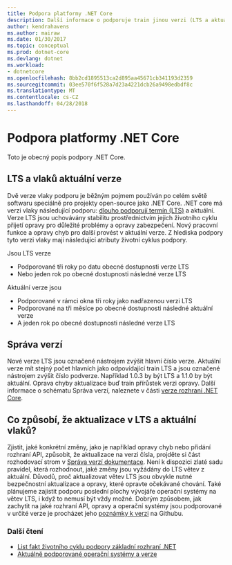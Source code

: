 ```yaml
---
title: Podpora platformy .NET Core
description: Další informace o podporuje train jinou verzi (LTS a aktuální) pro .NET Core
author: kendrahavens
ms.author: mairaw
ms.date: 01/30/2017
ms.topic: conceptual
ms.prod: dotnet-core
ms.devlang: dotnet
ms.workload:
- dotnetcore
ms.openlocfilehash: 8bb2cd1895513ca2d895aa45671cb341193d2359
ms.sourcegitcommit: 03ee570f6f528a7d23a4221dcb26a9498edbdf8c
ms.translationtype: MT
ms.contentlocale: cs-CZ
ms.lasthandoff: 04/28/2018
---
```

# <a name="net-core-support"></a>Podpora platformy .NET Core

Toto je obecný popis podpory .NET Core.

## <a name="lts-and-current-release-trains"></a>LTS a vlaků aktuální verze

Dvě verze vlaky podporu je běžným pojmem používán po celém světě softwaru speciálně pro projekty open-source jako .NET Core. .NET core má verzi vlaky následující podporu: [dlouho podporují termín (LTS)](https://en.wikipedia.org/wiki/Long-term_support) a aktuální. Verze LTS jsou uchovávány stabilitu prostřednictvím jejich životního cyklu přijetí opravy pro důležité problémy a opravy zabezpečení. Nový pracovní funkce a opravy chyb pro další provést v aktuální verze. Z hlediska podpory tyto verzi vlaky mají následující atributy životní cyklus podpory.

Jsou LTS verze
* Podporované tři roky po datu obecné dostupnosti verze LTS
* Nebo jeden rok po obecné dostupnosti následné verze LTS

Aktuální verze jsou
* Podporované v rámci okna tři roky jako nadřazenou verzi LTS
* Podporované na tři měsíce po obecné dostupnosti následné aktuální verze
* A jeden rok po obecné dostupnosti následné verze LTS

## <a name="versioning"></a>Správa verzí
Nové verze LTS jsou označené nástrojem zvýšit hlavní číslo verze. Aktuální verze mít stejný počet hlavních jako odpovídající train LTS a jsou označené nástrojem zvýšit číslo podverze. Například 1.0.3 by být LTS a 1.1.0 by být aktuální. Oprava chyby aktualizace buď train přírůstek verzi opravy. Další informace o schématu Správa verzí, naleznete v části [verze rozhraní .NET Core](index.md).

## <a name="what-causes-updates-in-lts-and-current-trains"></a>Co způsobí, že aktualizace v LTS a aktuální vlaků?
Zjistit, jaké konkrétní změny, jako je například opravy chyb nebo přidání rozhraní API, způsobit, že aktualizace na verzi čísla, projděte si část rozhodovací strom v [Správa verzí dokumentace](index.md). Není k dispozici zlaté sadu pravidel, která rozhodnout, jaké změny jsou vyžádány do LTS větev z aktuální. Důvodů, proč aktualizovat větev LTS jsou obvykle nutné bezpečnostní aktualizace a opravy, které opravte očekávané chování. Také plánujeme zajistit podporu poslední plochy vývojáře operační systémy na větev LTS, i když to nemusí být vždy možné. Dobrým způsobem, jak zachytit na jaké rozhraní API, opravy a operační systémy jsou podporované v určité verze je procházet jeho [poznámky k verzi](https://github.com/dotnet/core/tree/master/release-notes) na Githubu.

### <a name="further-reading"></a>Další čtení
* [List fakt životního cyklu podpory základní rozhraní .NET](https://www.microsoft.com/net/core/support)
* [Aktuálně podporované operační systémy a verze](https://github.com/dotnet/core/blob/master/roadmap.md)
